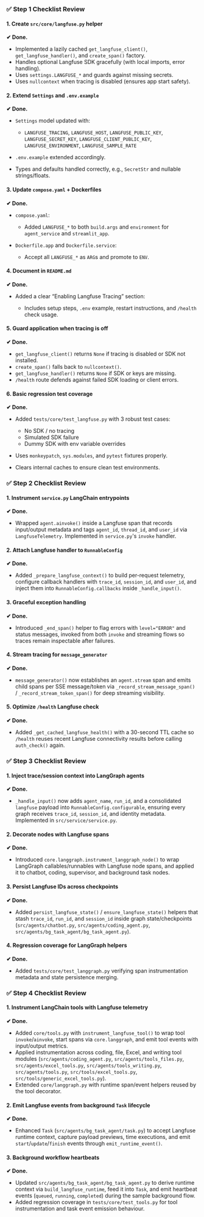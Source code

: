 ### ✅ **Step 1 Checklist Review**

#### 1. **Create `src/core/langfuse.py` helper**

**✔ Done.**

* Implemented a lazily cached `get_langfuse_client()`, `get_langfuse_handler()`, and `create_span()` factory.
* Handles optional Langfuse SDK gracefully (with local imports, error handling).
* Uses `settings.LANGFUSE_*` and guards against missing secrets.
* Uses `nullcontext` when tracing is disabled (ensures app start safety).

#### 2. **Extend `Settings` and `.env.example`**

**✔ Done.**

* `Settings` model updated with:

  * `LANGFUSE_TRACING`, `LANGFUSE_HOST`, `LANGFUSE_PUBLIC_KEY`, `LANGFUSE_SECRET_KEY`, `LANGFUSE_CLIENT_PUBLIC_KEY`, `LANGFUSE_ENVIRONMENT`, `LANGFUSE_SAMPLE_RATE`
* `.env.example` extended accordingly.
* Types and defaults handled correctly, e.g., `SecretStr` and nullable strings/floats.

#### 3. **Update `compose.yaml` + Dockerfiles**

**✔ Done.**

* `compose.yaml`:

  * Added `LANGFUSE_*` to both `build.args` and `environment` for `agent_service` and `streamlit_app`.
* `Dockerfile.app` and `Dockerfile.service`:

  * Accept all `LANGFUSE_*` as `ARG`s and promote to `ENV`.

#### 4. **Document in `README.md`**

**✔ Done.**

* Added a clear “Enabling Langfuse Tracing” section:

  * Includes setup steps, `.env` example, restart instructions, and `/health` check usage.

#### 5. **Guard application when tracing is off**

**✔ Done.**

* `get_langfuse_client()` returns `None` if tracing is disabled or SDK not installed.
* `create_span()` falls back to `nullcontext()`.
* `get_langfuse_handler()` returns `None` if SDK or keys are missing.
* `/health` route defends against failed SDK loading or client errors.

#### 6. **Basic regression test coverage**

**✔ Done.**

* Added `tests/core/test_langfuse.py` with 3 robust test cases:

  * No SDK / no tracing
  * Simulated SDK failure
  * Dummy SDK with env variable overrides
* Uses `monkeypatch`, `sys.modules`, and `pytest` fixtures properly.
* Clears internal caches to ensure clean test environments.

### ✅ **Step 2 Checklist Review**

#### 1. **Instrument `service.py` LangChain entrypoints**

**✔ Done.**

* Wrapped `agent.ainvoke()` inside a Langfuse span that records input/output metadata and tags `agent_id`, `thread_id`, and `user_id` via `LangfuseTelemetry`. Implemented in `service.py`'s `invoke` handler.

#### 2. **Attach Langfuse handler to `RunnableConfig`**

**✔ Done.**

* Added `_prepare_langfuse_context()` to build per-request telemetry, configure callback handlers with `trace_id`, `session_id`, and `user_id`, and inject them into `RunnableConfig.callbacks` inside `_handle_input()`.

#### 3. **Graceful exception handling**

**✔ Done.**

* Introduced `_end_span()` helper to flag errors with `level="ERROR"` and status messages, invoked from both `invoke` and streaming flows so traces remain inspectable after failures.

#### 4. **Stream tracing for `message_generator`**

**✔ Done.**

* `message_generator()` now establishes an `agent.stream` span and emits child spans per SSE message/token via `_record_stream_message_span()` / `_record_stream_token_span()` for deep streaming visibility.

#### 5. **Optimize `/health` Langfuse check**

**✔ Done.**

* Added `_get_cached_langfuse_health()` with a 30-second TTL cache so `/health` reuses recent Langfuse connectivity results before calling `auth_check()` again.

### ✅ **Step 3 Checklist Review**

#### 1. **Inject trace/session context into LangGraph agents**

**✔ Done.**

* `_handle_input()` now adds `agent_name`, `run_id`, and a consolidated `langfuse` payload into `RunnableConfig.configurable`, ensuring every graph receives `trace_id`, `session_id`, and identity metadata. Implemented in `src/service/service.py`.

#### 2. **Decorate nodes with Langfuse spans**

**✔ Done.**

* Introduced `core.langgraph.instrument_langgraph_node()` to wrap LangGraph callables/runnables with Langfuse node spans, and applied it to chatbot, coding, supervisor, and background task nodes.

#### 3. **Persist Langfuse IDs across checkpoints**

**✔ Done.**

* Added `persist_langfuse_state()` / `ensure_langfuse_state()` helpers that stash `trace_id`, `run_id`, and `session_id` inside graph state/checkpoints (`src/agents/chatbot.py`, `src/agents/coding_agent.py`, `src/agents/bg_task_agent/bg_task_agent.py`).

#### 4. **Regression coverage for LangGraph helpers**

**✔ Done.**

* Added `tests/core/test_langgraph.py` verifying span instrumentation metadata and state persistence merging.

### ✅ **Step 4 Checklist Review**

#### 1. **Instrument LangChain tools with Langfuse telemetry**

**✔ Done.**

* Added `core/tools.py` with `instrument_langfuse_tool()` to wrap tool `invoke`/`ainvoke`, start spans via `core.langgraph`, and emit tool events with input/output metrics.
* Applied instrumentation across coding, file, Excel, and writing tool modules (`src/agents/coding_agent.py`, `src/agents/tools_files.py`, `src/agents/excel_tools.py`, `src/agents/tools_writing.py`, `src/agents/tools.py`, `src/tools/excel_tools.py`, `src/tools/generic_excel_tools.py`).
* Extended `core/langgraph.py` with runtime span/event helpers reused by the tool decorator.

#### 2. **Emit Langfuse events from background `Task` lifecycle**

**✔ Done.**

* Enhanced `Task` (`src/agents/bg_task_agent/task.py`) to accept Langfuse runtime context, capture payload previews, time executions, and emit `start`/`update`/`finish` events through `emit_runtime_event()`.

#### 3. **Background workflow heartbeats**

**✔ Done.**

* Updated `src/agents/bg_task_agent/bg_task_agent.py` to derive runtime context via `build_langfuse_runtime`, feed it into `Task`, and emit heartbeat events (`queued`, `running`, `completed`) during the sample background flow.
* Added regression coverage in `tests/core/test_tools.py` for tool instrumentation and task event emission behaviour.

